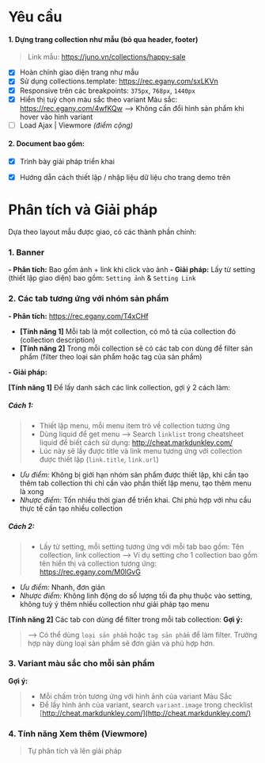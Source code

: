 # Yêu cầu

#### 1. Dựng trang collection như mẫu (bỏ qua header, footer)
> Link mẫu: https://juno.vn/collections/happy-sale
- [x] Hoàn chỉnh giao diện trang như mẫu
 - [x] Sử dụng collections.template: https://rec.egany.com/sxLKVn
 - [x] Responsive trên các breakpoints: `375px`, `768px`, `1440px`
 - [x] Hiển thị tuỳ chọn màu sắc theo variant Màu sắc: https://rec.egany.com/4wfKQw
--> Không cần đổi hình sản phẩm khi hover vào hình variant
 - [ ] Load Ajax | Viewmore *(điểm cộng)*

#### 2. Document bao gồm:
- [x] Trình bày giải pháp triển khai
- [x] Hướng dẫn cách thiết lập / nhập liệu dữ liệu cho trang demo trên


# Phân tích và Giải pháp 
Dựa theo layout mẫu được giao, có các thành phần chính:
### 1. Banner
**- Phân tích:** Bao gồm ảnh + link khi click vào ảnh
**- Giải pháp:** Lấy từ setting (thiết lập giao diện) bao gồm: `Setting ảnh` & `Setting Link`

### 2. Các tab tương ứng với nhóm sản phẩm
**- Phân tích:** https://rec.egany.com/T4xCHf

 - **[Tính năng 1]** Mỗi tab là một collection, có mô tả của collection đó (collection description)
 - **[Tính năng 2]** Trong mỗi collection sẽ có các tab con dùng để filter sản phẩm (filter theo loại sản phẩm hoặc tag của sản phẩm)

**- Giải pháp:**

**[Tính năng 1]** Để lấy danh sách các link collection, gợi ý 2 cách làm:
 ##### **Cách 1:**
> - Thiết lập menu, mỗi menu item trỏ về collection tương ứng
> - Dùng liquid để get menu
--> Search `linklist` trong cheatsheet liquid để biết cách sử dụng: http://cheat.markdunkley.com/
> - Lúc này sẽ lấy được title và link menu tương ứng với collection được thiết lập (`link.title`, `link.url`)

- *Ưu điểm:* Không bị giới hạn nhóm sản phẩm được thiết lập, khi cần tạo thêm tab collection thì chỉ cần vào phần thiết lập menu, tạo thêm menu là xong
- *Nhược điểm:* Tốn nhiều thời gian để triển khai. Chỉ phù hợp với nhu cầu thực tế cần tạo nhiều collection

 ##### **Cách 2:**
 > - Lấy từ setting, mỗi setting tương ứng với mỗi tab bao gồm: Tên collection, link collection
 > --> Ví dụ setting cho 1 collection bao gồm tên hiển thị và collection tương ứng: https://rec.egany.com/M0lGvG

- *Ưu điểm:* Nhanh, đơn giản
- *Nhược điểm:* Không linh động do số lượng tối đa phụ thuộc vào setting, không tuỳ ý thêm nhiều collection như giải pháp tạo menu

**[Tính năng 2]** Các tab con dùng để filter trong mỗi tab collection:
**Gợi ý:** 
> --> Có thể dùng `loại sản phẩm` hoặc `tag sản phẩm` để làm filter. Trường hợp này dùng loại sản phẩm sẽ đơn giản và phù hợp hơn.

### 3. Variant màu sắc cho mỗi sản phẩm
**Gợi ý:** 
> - Mỗi chấm tròn tương ứng với hình ảnh của variant Màu Sắc
> - Để lấy hình ảnh của variant, search `variant.image` trong checklist [http://cheat.markdunkley.com/](http://cheat.markdunkley.com/)

### 4. Tính năng Xem thêm (Viewmore) 
> Tự phân tích và lên giải pháp 
